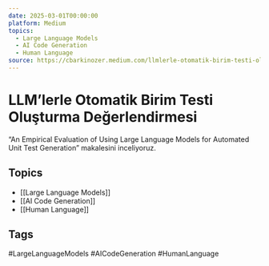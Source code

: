```yaml
---
date: 2025-03-01T00:00:00
platform: Medium
topics:
  - Large Language Models
  - AI Code Generation
  - Human Language
source: https://cbarkinozer.medium.com/llmlerle-otomatik-birim-testi-olu%C5%9Fturma-de%C4%9Ferlendirmesi-e1e93e0fc62b
---
```

# LLM’lerle Otomatik Birim Testi Oluşturma Değerlendirmesi

“An Empirical Evaluation of Using Large Language Models for Automated Unit Test Generation” makalesini inceliyoruz.

## Topics
- [[Large Language Models]]
- [[AI Code Generation]]
- [[Human Language]]

## Tags
#LargeLanguageModels #AICodeGeneration #HumanLanguage